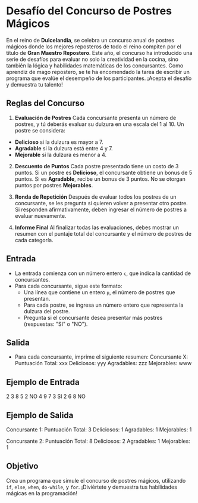 # Desafío del Concurso de Postres Mágicos

En el reino de **Dulcelandia**, se celebra un concurso anual de postres mágicos donde los mejores reposteros de todo el reino compiten por el título de **Gran Maestro Repostero**. Este año, el concurso ha introducido una serie de desafíos para evaluar no solo la creatividad en la cocina, sino también la lógica y habilidades matemáticas de los concursantes. Como aprendiz de mago repostero, se te ha encomendado la tarea de escribir un programa que evalúe el desempeño de los participantes. ¡Acepta el desafío y demuestra tu talento!

## Reglas del Concurso

1. **Evaluación de Postres**
   Cada concursante presenta un número de postres, y tú deberás evaluar su dulzura en una escala del 1 al 10. Un postre se considera:
  - **Delicioso** si la dulzura es mayor a 7.
  - **Agradable** si la dulzura está entre 4 y 7.
  - **Mejorable** si la dulzura es menor a 4.

2. **Descuento de Puntos**
   Cada postre presentado tiene un costo de 3 puntos. Si un postre es **Delicioso**, el concursante obtiene un bonus de 5 puntos. Si es **Agradable**, recibe un bonus de 3 puntos. No se otorgan puntos por postres **Mejorables**.

3. **Ronda de Repetición**
   Después de evaluar todos los postres de un concursante, se les pregunta si quieren volver a presentar otro postre. Si responden afirmativamente, deben ingresar el número de postres a evaluar nuevamente.

4. **Informe Final**
   Al finalizar todas las evaluaciones, debes mostrar un resumen con el puntaje total del concursante y el número de postres de cada categoría.

## Entrada

- La entrada comienza con un número entero `c`, que indica la cantidad de concursantes.
- Para cada concursante, sigue este formato:
  - Una línea que contiene un entero `p`, el número de postres que presentan.
  - Para cada postre, se ingresa un número entero que representa la dulzura del postre.
  - Pregunta si el concursante desea presentar más postres (respuestas: "SI" o "NO").

## Salida

- Para cada concursante, imprime el siguiente resumen:
  Concursante X: Puntuación Total: xxx Deliciosos: yyy Agradables: zzz Mejorables: www

## Ejemplo de Entrada

2 3 8 5 2 NO 4 9 7 3 SI 2 6 8 NO

## Ejemplo de Salida

Concursante 1: Puntuación Total: 3 Deliciosos: 1 Agradables: 1 Mejorables: 1

Concursante 2: Puntuación Total: 8 Deliciosos: 2 Agradables: 1 Mejorables: 1

## Objetivo
Crea un programa que simule el concurso de postres mágicos, utilizando `if`, `else`, `when`, `do-while`, y `for`. ¡Diviértete y demuestra tus habilidades mágicas en la programación!